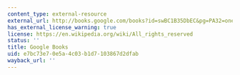 ```yaml
---
content_type: external-resource
external_url: http://books.google.com/books?id=swBC1B35DbEC&pg=PA32=onepage
has_external_license_warning: true
license: https://en.wikipedia.org/wiki/All_rights_reserved
status: ''
title: Google Books
uid: e7bc73e7-0e5a-4c03-b1d7-103867d2dfab
wayback_url: ''
---
```

